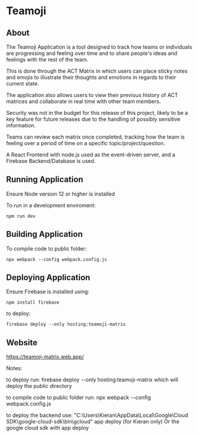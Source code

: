 # Teamoji

## About

The Teamoji Application is a tool designed to track how teams or individuals are progressing and feeling over time and to share people's ideas and feelings with the rest of the team.

This is done through the ACT Matrix in which users can place sticky notes and emojis to illustrate their thoughts and emotions in regards to their current state. 

The application also allows users to view their previous history of ACT matrices and collaborate in real time with other team members.

Security was not in the budget for this release of this project, likely to be a key feature for future releases due to the handling of possibly sensitive information.

Teams can review each matrix once completed, tracking how the team is feeling over a period of time on a specific topic/project/question.

A React Frontend with node.js used as the event-driven server, and a Firebase Backend/Database is used.


## Running Application

Ensure Node version 12 or higher is installed

To run in a development enviroment:

`npm run dev`


## Building Application

To compile code to public folder:

`npx webpack --config webpack.config.js`


## Deploying Application

Ensure Firebase is installed using:

`npm install firebase`

to deploy:

`firebase deploy --only hosting:teamoji-matrix`

## Website

https://teamoji-matrix.web.app/


Notes:

to deploy run:
firebase deploy --only hosting:teamoji-matrix which will deploy the public directory

to compile code to public folder run:
npx webpack --config webpack.config.js

to deploy the backend
use: "C:\Users\Kieran\AppData\Local\Google\Cloud SDK\google-cloud-sdk\bin\gcloud" app deploy (for Kieran only)
Or the google cloud sdk with app deploy
